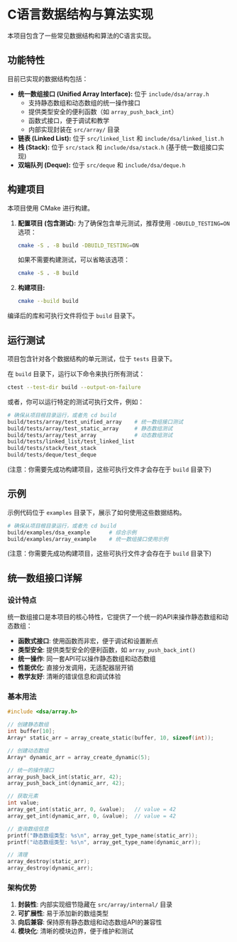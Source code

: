 # C语言数据结构与算法实现

本项目包含了一些常见数据结构和算法的C语言实现。

## 功能特性

目前已实现的数据结构包括：

*   **统一数组接口 (Unified Array Interface):** 位于 `include/dsa/array.h`
    - 支持静态数组和动态数组的统一操作接口
    - 提供类型安全的便利函数（如 `array_push_back_int`）
    - 函数式接口，便于调试和教学
    - 内部实现封装在 `src/array/` 目录
*   **链表 (Linked List):** 位于 `src/linked_list` 和 `include/dsa/linked_list.h`
*   **栈 (Stack):** 位于 `src/stack` 和 `include/dsa/stack.h` (基于统一数组接口实现)
*   **双端队列 (Deque):** 位于 `src/deque` 和 `include/dsa/deque.h`

## 构建项目

本项目使用 CMake 进行构建。

1.  **配置项目 (包含测试):**
    为了确保包含单元测试，推荐使用 `-DBUILD_TESTING=ON` 选项：
    ```bash
    cmake -S . -B build -DBUILD_TESTING=ON
    ```
    如果不需要构建测试，可以省略该选项：
    ```bash
    cmake -S . -B build
    ```

2.  **构建项目:**
    ```bash
    cmake --build build
    ```

编译后的库和可执行文件将位于 `build` 目录下。

## 运行测试

项目包含针对各个数据结构的单元测试，位于 `tests` 目录下。

在 `build` 目录下，运行以下命令来执行所有测试：

```bash
ctest --test-dir build --output-on-failure
```

或者，你可以运行特定的测试可执行文件，例如：

```bash
# 确保从项目根目录运行，或者先 cd build
build/tests/array/test_unified_array    # 统一数组接口测试
build/tests/array/test_static_array     # 静态数组测试
build/tests/array/test_array            # 动态数组测试
build/tests/linked_list/test_linked_list
build/tests/stack/test_stack
build/tests/deque/test_deque
```

(注意：你需要先成功构建项目，这些可执行文件才会存在于 `build` 目录下)

## 示例

示例代码位于 `examples` 目录下，展示了如何使用这些数据结构。

```bash
# 确保从项目根目录运行，或者先 cd build
build/examples/dsa_example      # 综合示例
build/examples/array_example    # 统一数组接口使用示例
```

(注意：你需要先成功构建项目，这些可执行文件才会存在于 `build` 目录下)

## 统一数组接口详解

### 设计特点

统一数组接口是本项目的核心特性，它提供了一个统一的API来操作静态数组和动态数组：

- **函数式接口**: 使用函数而非宏，便于调试和设置断点
- **类型安全**: 提供类型安全的便利函数，如 `array_push_back_int()`
- **统一操作**: 同一套API可以操作静态数组和动态数组
- **性能优化**: 直接分发调用，无适配器层开销
- **教学友好**: 清晰的错误信息和调试体验

### 基本用法

```c
#include <dsa/array.h>

// 创建静态数组
int buffer[10];
Array* static_arr = array_create_static(buffer, 10, sizeof(int));

// 创建动态数组
Array* dynamic_arr = array_create_dynamic(5);

// 统一的操作接口
array_push_back_int(static_arr, 42);
array_push_back_int(dynamic_arr, 42);

// 获取元素
int value;
array_get_int(static_arr, 0, &value);   // value = 42
array_get_int(dynamic_arr, 0, &value);  // value = 42

// 查询数组信息
printf("静态数组类型: %s\n", array_get_type_name(static_arr));
printf("动态数组类型: %s\n", array_get_type_name(dynamic_arr));

// 清理
array_destroy(static_arr);
array_destroy(dynamic_arr);
```

### 架构优势

1. **封装性**: 内部实现细节隐藏在 `src/array/internal/` 目录
2. **可扩展性**: 易于添加新的数组类型
3. **向后兼容**: 保持原有静态数组和动态数组API的兼容性
4. **模块化**: 清晰的模块边界，便于维护和测试